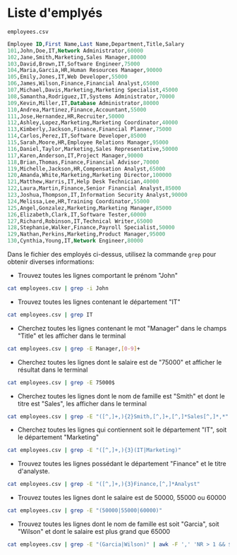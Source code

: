 # Liste d'emplyés

`employees.csv`

```sql
Employee ID,First Name,Last Name,Department,Title,Salary
101,John,Doe,IT,Network Administrator,60000
102,Jane,Smith,Marketing,Sales Manager,80000
103,David,Brown,IT,Software Engineer,75000
104,Maria,Garcia,HR,Human Resources Manager,90000
105,Emily,Jones,IT,Web Developer,55000
106,James,Wilson,Finance,Financial Analyst,65000
107,Michael,Davis,Marketing,Marketing Specialist,45000
108,Samantha,Rodriguez,IT,Systems Administrator,70000
109,Kevin,Miller,IT,Database Administrator,80000
110,Andrea,Martinez,Finance,Accountant,55000
111,Jose,Hernandez,HR,Recruiter,50000
112,Ashley,Lopez,Marketing,Marketing Coordinator,40000
113,Kimberly,Jackson,Finance,Financial Planner,75000
114,Carlos,Perez,IT,Software Developer,85000
115,Sarah,Moore,HR,Employee Relations Manager,95000
116,Daniel,Taylor,Marketing,Sales Representative,50000
117,Karen,Anderson,IT,Project Manager,90000
118,Brian,Thomas,Finance,Financial Advisor,70000
119,Michelle,Jackson,HR,Compensation Analyst,65000
120,Amanda,White,Marketing,Marketing Director,100000
121,Matthew,Harris,IT,Help Desk Technician,40000
122,Laura,Martin,Finance,Senior Financial Analyst,85000
123,Joshua,Thompson,IT,Information Security Analyst,90000
124,Melissa,Lee,HR,Training Coordinator,55000
125,Angel,Gonzalez,Marketing,Marketing Manager,85000
126,Elizabeth,Clark,IT,Software Tester,60000
127,Richard,Robinson,IT,Technical Writer,65000
128,Stephanie,Walker,Finance,Payroll Specialist,50000
129,Nathan,Perkins,Marketing,Product Manager,95000
130,Cynthia,Young,IT,Network Engineer,80000
```

Dans le fichier des employés ci-dessus, utilisez la commande `grep` pour obtenir diverses informations:

- Trouvez toutes les lignes comportant le prénom "John"

```bash
cat employees.csv | grep -i John
```

- Trouvez toutes les lignes contenant le département "IT"

```bash
cat employees.csv | grep IT
```

- Cherchez toutes les lignes contenant le mot "Manager" dans le champs "Title" et les afficher dans le terminal

```bash
cat employees.csv | grep -E Manager,[0-9]+
```

- Cherchez toutes les lignes dont le salaire est de "75000" et afficher le résultat dans le terminal

```bash
cat employees.csv | grep -E 75000$
```

- Cherchez toutes les lignes dont le nom de famille est "Smith" et dont le titre est "Sales", les afficher dans le terminal

```bash
cat employees.csv | grep -E "([^,]+,){2}Smith,[^,]+,[^,]*Sales[^,]*,*"
```

- Cherchez toutes les lignes qui contiennent soit le département "IT", soit le département "Marketing"

```bash
cat employees.csv | grep -E "([^,]+,){3}(IT|Marketing)"
```

- Trouvez toutes les lignes possédant le département "Finance" et le titre d'analyste.

```bash
cat employees.csv | grep -E "([^,]+,){3}Finance,[^,]*Analyst"
```

- Trouvez toutes les lignes dont le salaire est de 50000, 55000 ou 60000

```bash
cat employees.csv | grep -E "(50000|55000|60000)"
```

- Trouvez toutes les lignes dont le nom de famille est soit "Garcia", soit "Wilson" et dont le salaire est plus grand que 65000

```bash
cat employees.csv | grep -E "(Garcia|Wilson)" | awk -F ',' 'NR > 1 && $6 > 65000 { print }'
```
